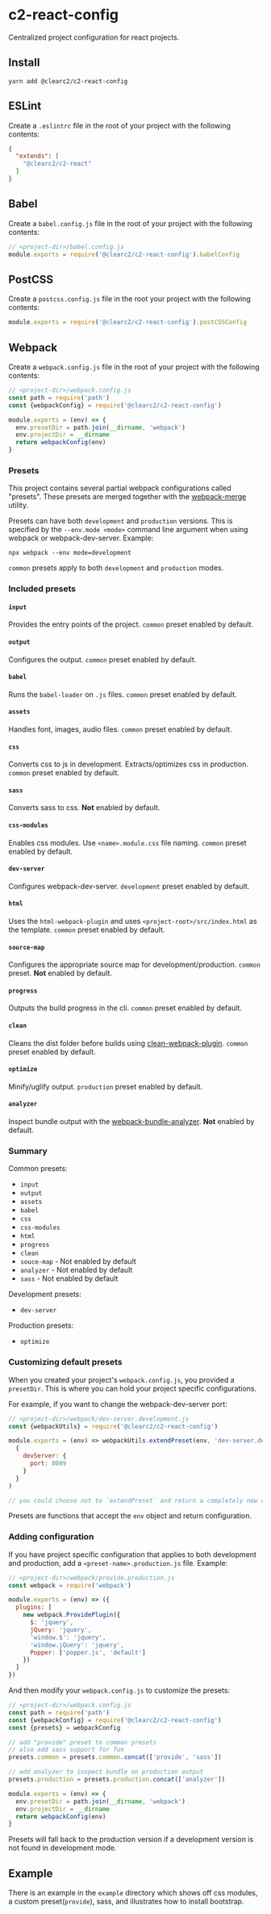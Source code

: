 # c2-react-config

Centralized project configuration for react projects.

## Install

```
yarn add @clearc2/c2-react-config
```

## ESLint

Create a `.eslintrc` file in the root of your project with the following contents:

```json
{
  "extends": [
    "@clearc2/c2-react"
  ]
}
```

## Babel

Create a `babel.config.js` file in the root of your project with the following contents:

```js
// <project-dir>/babel.config.js
module.exports = require('@clearc2/c2-react-config').babelConfig
```

## PostCSS

Create a `postcss.config.js` file in the root your project with the following contents:

```js
module.exports = require('@clearc2/c2-react-config').postCSSConfig
```

## Webpack

Create a `webpack.config.js` file in the root of your project with the following contents:


```js
// <project-dir>/webpack.config.js
const path = require('path')
const {webpackConfig} = require('@clearc2/c2-react-config')

module.exports = (env) => {
  env.presetDir = path.join(__dirname, 'webpack')
  env.projectDir = __dirname
  return webpackConfig(env)
}

```

### Presets
This project contains several partial webpack configurations called "presets". These presets are merged together with the [webpack-merge](https://github.com/survivejs/webpack-merge) utility.

Presets can have both `development` and `production` versions. This is specified by the `--env.mode <mode>` command line
argument when using webpack or webpack-dev-server. Example:

```
npx webpack --env mode=development
```

`common` presets apply to both `development` and `production` modes.

### Included presets

#### `input`
Provides the entry points of the project. `common` preset enabled by default.

#### `output`
Configures the output. `common` preset enabled by default.

#### `babel`
Runs the `babel-loader` on `.js` files. `common` preset enabled by default.

#### `assets`
Handles font, images, audio files. `common` preset enabled by default.

#### `css`
Converts css to js in development. Extracts/optimizes css in production. `common` preset enabled by default.

#### `sass`
Converts sass to css. **Not** enabled by default.

#### `css-modules`
Enables css modules. Use `<name>.module.css` file naming. `common` preset enabled by default.

#### `dev-server`
Configures webpack-dev-server. `development` preset enabled by default.

#### `html`
Uses the `html-webpack-plugin` and uses `<project-root>/src/index.html` as the template. `common` preset enabled by default.

#### `source-map`
Configures the appropriate source map for development/production. `common` preset. **Not** enabled by default.

#### `progress`
Outputs the build progress in the cli. `common` preset enabled by default.

#### `clean`
Cleans the dist folder before builds using [clean-webpack-plugin](https://github.com/johnagan/clean-webpack-plugin). `common` preset enabled by default.

#### `optimize`
Minify/uglify output. `production` preset enabled by default.

#### `analyzer`
Inspect bundle output with the [webpack-bundle-analyzer](https://github.com/webpack-contrib/webpack-bundle-analyzer). **Not** enabled by default.

### Summary

Common presets:
- `input`
- `output`
- `assets`
- `babel`
- `css`
- `css-modules`
- `html`
- `progress`
- `clean`
- `souce-map` - Not enabled by default
- `analyzer` - Not enabled by default
- `sass` - Not enabled by default

Development presets:
- `dev-server`

Production presets:
- `optimize`

### Customizing default presets
When you created your project's `webpack.config.js`, you provided a `presetDir`. This is where you can hold your project specific configurations.

For example, if you want to change the webpack-dev-server port:

```js
// <project-dir>/webpack/dev-server.development.js
const {webpackUtils} = require('@clearc2/c2-react-config')

module.exports = (env) => webpackUtils.extendPreset(env, 'dev-server.development',
  {
    devServer: {
      port: 8089
    }
  }
)

// you could choose not to `extendPreset` and return a completely new configuration.
```

Presets are functions that accept the `env` object and return configuration.

### Adding configuration
If you have project specific configuration that applies to both development and production, add a `<preset-name>.production.js` file. Example:

```js
// <project-dir>/webpack/provide.production.js
const webpack = require('webpack')

module.exports = (env) => ({
  plugins: [
    new webpack.ProvidePlugin({
      $: 'jquery',
      jQuery: 'jquery',
      'window.$': 'jquery',
      'window.jQuery': 'jquery',
      Popper: ['popper.js', 'default']
    })
  ]
})
```

And then modify your `webpack.config.js` to customize the presets:

```js
// <project-dir>/webpack.config.js
const path = require('path')
const {webpackConfig} = require('@clearc2/c2-react-config')
const {presets} = webpackConfig

// add "provide" preset to common presets
// also add sass support for fun
presets.common = presets.common.concat(['provide', 'sass'])

// add analyzer to inspect bundle on production output
presets.production = presets.production.concat(['analyzer'])

module.exports = (env) => {
  env.presetDir = path.join(__dirname, 'webpack')
  env.projectDir = __dirname
  return webpackConfig(env)
}

```

Presets will fall back to the production version if a development version is not found in development mode.

## Example
There is an example in the `example` directory which shows off css modules, a custom preset(`provide`), sass, and illustrates how to install bootstrap.
